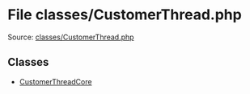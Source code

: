 File classes/CustomerThread.php
=========

Source: [classes/CustomerThread.php](https://github.com/PrestaShop/PrestaShop/blob/1.5.3.1/classes/CustomerThread.php)


Classes
-------

* [CustomerThreadCore](class.CustomerThreadCore.md)

